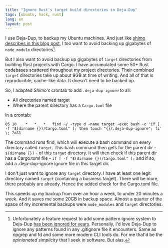 ```yaml
---
title: "Ignore Rust's target build directories in Deja-Dup"
tags: [ubuntu, hack, rust]
lang: en
layout: post
---
```


I use Deja-Dup, to backup my Ubuntu machines. And just like [shimo describes in this blog post](https://medium.com/@shimo164/ignore-node-modules-directories-in-deja-dup-433997fd2461), I too want to avoid backing up gigabytes of `node_module` directories[^1].

[^1]: Unfortunately a feature request to add some pattern ignore system to Deja-Dup [has been ignored for years](https://gitlab.gnome.org/World/deja-dup/-/issues/112). Personally, I'd love Deja-Dup to ignore any patterns found in any .gitignore file it encounters. Same as ripgrep and fd and some more modern CLI tools do. For me that'd be the *opinionated simplicity* that I seek in software. But alas.

But I also want to avoid backup up gigabytes of `target` directories from
building Rust projects with Cargo. I have accumulated some 50+ Rust codebases
scattered throughout my project directories. Their combined `target`
directories take up about 9GB at time of writing. And all of that is
reproducible, cache-like data. It doesn't need to be backed up.

So, I adapted *Shimo's* crontab to add `.deja-dup-ignore` to all:

* All directories named target
* Where the parent directory has a `Cargo.toml` file

In a crontab:

```cron
05 10    *   *   *   find ~/ -type d -name target -exec bash -c 'if [ -f "$(dirname {})/Cargo.toml" ]; then touch "{}/.deja-dup-ignore"; fi' \; 2>&1
```

The command runs find, which will execute a bash command on every directory
called `target`. This bash command then gets for the parent dir - `$(dirname
{})` - of this `target` directory. It will then check if this parent dir has a
Cargo.toml file - `if [ -f "$(dirname {})/Cargo.toml" ];` and if so, add a
.deja-dup-ignore ignore file in this target dir.

I don't just want to ignore any `target` directory. I have at
least one legit directory named `target` (containing a business target). There
will be more, there probably are already. Hence the added check for the Cargo.toml file.

This speeds up my backup from over an hour a week, to under 20 minutes a week.
And it saves me some 20GB in backup space. Almost a quarter of the space of my
incremental backups were `node_modules` and `target` directories.
